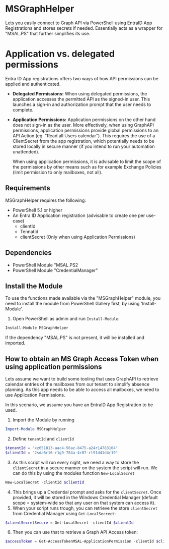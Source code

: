# MSGraphHelper
Lets you easily connect to Graph API via PowerShell using EntraID App Registrations and stores secrets if needed.
Essentially acts as a wrapper for "MSAL.PS" that further simplifies its use.

# Application vs. delegated permissions
Entra ID App registrations offers two ways of how API permissions can be applied and authenticated.
- **Delegated Permissions:**
  When using delegated permissions, the application accesses the permitted API as the signed-in user. This launches a sign-in and authorization prompt that the user needs to complete.
  
- **Application Permissions:**
  Application permissions on the other hand does not sign-in as the user. More effectively, when using GraphAPI permissions, application permissions provide global permissions to an API Action (eg. "Read all Users calendar"). This requires the use of a ClientSecret from the app registration, which potentially needs to be stored locally in secure manner (if you intend to run your automation unattended).

  When using application permissions, it is advisable to limit the scope of the permissions by other means such as for example Exchange Policies (limit permission to only mailboxes, not all).

## Requirements
MSGraphHelper requires the following:
- PowerShell 5.1 or higher
- An Entra ID Application registration (advisable to create one per use-case)
  - clientId
  - TennatId
  - clientSecret (Only when using Application Permissions)
 
## Dependencies 
- PowerShell Module "MSAL.PS2
- PowerShell Module "CredentialManager"


## Install the Module
To use the functions made available via the "MSGraphHelper" module, you need to install the module from PowerShell Gallery first, by using 'Install-Module'.

1. Open PowerShell as admin and run `Install-Module`:
  ```powershell
  Install-Module MSGraphHelper
  ```
  If the dependency "MSAL.PS" is not present, it will be installed and imported.

## How to obtain an MS Graph Access Token when using application permissions
Lets assume we want to build some tooling that uses GraphAPI to retrieve calendar entries of the mailboxes from our tenant to simplify absence planning.
As this app needs to be able to access all mailboxes, we need to use Application Permissions.

In this scenario, we assume you have an EntraID App Registration to be used.

1. Import the Module by running 
  ```powershell
  Import-Module MSGraphHelper
  ```
2. Define `tenantId` and `clientId`
  ```powershell
$tenantId = "xz651813-aac4-56az-8475-a24r14783104"
$clientId = "2sda6r16-r1g9-784a-4r07-rt91d41d4r19" 
  ```
3. As this script will run every night, we need a way to store the `clientSecret` in a secure manner on the system the script will run. We can do this by using the modules function `New-LocalSecret`
  ```powershell
  New-LocalSecret -clientId $clientId
   ```
4. This brings up a Credential prompt and asks for the `clientSecret`. Once provided, it will be stored in the Windows Credential Manager (default scope = system-wide so that any user on that system can access it).
5. When your script runs trough, you can retrieve the store `clientSecret` from Credential Manager using `Get-LocalSecrect`:
  ```powershell
  $clientSecretSecure = Get-LocalSecret -clientId $clientId
   ```
6. Then you can use that to retrieve a Graph API Access token:
  ```powershell
  $accessToken = Get-AccessTokenMSAL-ApplicationPermission -clientId $clientId -clientSecret $clientSecretSecure -tenantId $tenantId
   ```
